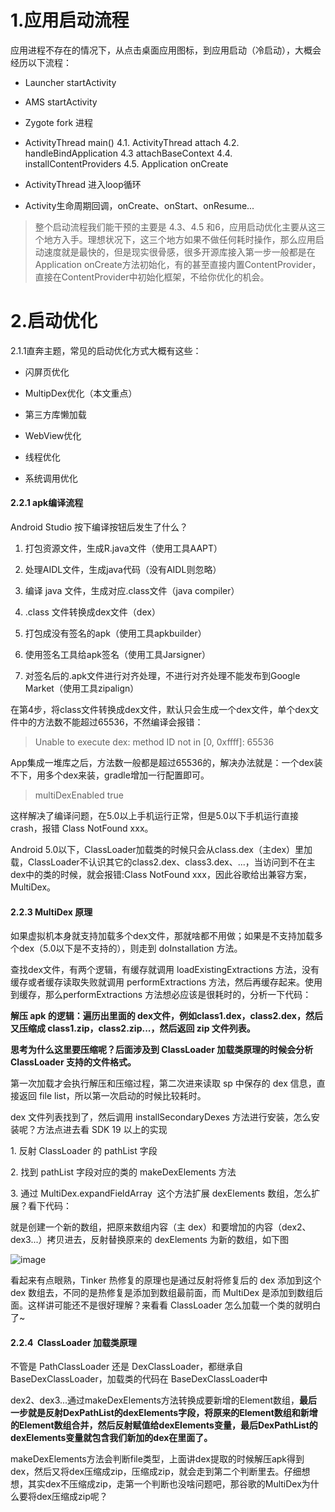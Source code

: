 # 1.应用启动流程


应用进程不存在的情况下，从点击桌面应用图标，到应用启动（冷启动），大概会经历以下流程：



- Launcher startActivity

- AMS startActivity

- Zygote fork 进程

- ActivityThread main()
4.1.  ActivityThread attach
4.2. handleBindApplication
4.3  attachBaseContext
4.4. installContentProviders
4.5. Application onCreate

- ActivityThread 进入loop循环

- Activity生命周期回调，onCreate、onStart、onResume...



>整个启动流程我们能干预的主要是 4.3、4.5 和6，应用启动优化主要从这三个地方入手。理想状况下，这三个地方如果不做任何耗时操作，那么应用启动速度就是最快的，但是现实很骨感，很多开源库接入第一步一般都是在Application onCreate方法初始化，有的甚至直接内置ContentProvider，直接在ContentProvider中初始化框架，不给你优化的机会。

# 2.启动优化


2.1.1直奔主题，常见的启动优化方式大概有这些：



- 闪屏页优化

- MultipDex优化（本文重点）

- 第三方库懒加载

- WebView优化

- 线程优化

- 系统调用优化

#### **2.2.1 apk编译流程**

Android Studio 按下编译按钮后发生了什么？

1.  打包资源文件，生成R.java文件（使用工具AAPT）

2.  处理AIDL文件，生成java代码（没有AIDL则忽略）

3.  编译 java 文件，生成对应.class文件（java compiler）

4.  .class 文件转换成dex文件（dex）

5.  打包成没有签名的apk（使用工具apkbuilder）

6.  使用签名工具给apk签名（使用工具Jarsigner）

7.  对签名后的.apk文件进行对齐处理，不进行对齐处理不能发布到Google Market（使用工具zipalign）

在第4步，将class文件转换成dex文件，默认只会生成一个dex文件，单个dex文件中的方法数不能超过65536，不然编译会报错：

> Unable to execute dex: method ID not in [0, 0xffff]: 65536

App集成一堆库之后，方法数一般都是超过65536的，解决办法就是：一个dex装不下，用多个dex来装，gradle增加一行配置即可。

> multiDexEnabled true

这样解决了编译问题，在5.0以上手机运行正常，但是5.0以下手机运行直接crash，报错 Class NotFound xxx。

Android 5.0以下，ClassLoader加载类的时候只会从class.dex（主dex）里加载，ClassLoader不认识其它的class2.dex、class3.dex、...，当访问到不在主dex中的类的时候，就会报错:Class NotFound xxx，因此谷歌给出兼容方案，MultiDex。


#### **2.2.3 MultiDex 原理**

如果虚拟机本身就支持加载多个dex文件，那就啥都不用做；如果是不支持加载多个dex（5.0以下是不支持的），则走到 doInstallation 方法。

查找dex文件，有两个逻辑，有缓存就调用 loadExistingExtractions 方法，没有缓存或者缓存读取失败就调用 performExtractions 方法，然后再缓存起来。使用到缓存，那么performExtractions 方法想必应该是很耗时的，分析一下代码：


**解压 apk 的逻辑：遍历出里面的 dex文件，例如class1.dex，class2.dex，然后又压缩成 class1.zip，class2.zip...，然后返回 zip 文件列表。**

**思考为什么这里要压缩呢？后面涉及到 ClassLoader 加载类原理的时候会分析 ClassLoader 支持的文件格式。**

第一次加载才会执行解压和压缩过程，第二次进来读取 sp 中保存的 dex 信息，直接返回 file list，所以第一次启动的时候比较耗时。

 dex 文件列表找到了，然后调用 installSecondaryDexes 方法进行安装，怎么安装呢？方法点进去看 SDK 19 以上的实现

1\. 反射 ClassLoader 的 pathList 字段

2\. 找到 pathList 字段对应的类的 makeDexElements 方法

3\. 通过 MultiDex.expandFieldArray  这个方法扩展 dexElements 数组，怎么扩展？看下代码：


就是创建一个新的数组，把原来数组内容（主 dex）和要增加的内容（dex2、dex3...）拷贝进去，反射替换原来的 dexElements 为新的数组，如下图

![image](https://upload-images.jianshu.io/upload_images/13559775-4865f3eeed8e5ceb?imageMogr2/auto-orient/strip%7CimageView2/2/w/1240)

看起来有点眼熟，Tinker 热修复的原理也是通过反射将修复后的 dex 添加到这个 dex 数组去，不同的是热修复是添加到数组最前面，而 MultiDex 是添加到数组后面。这样讲可能还不是很好理解？来看看 ClassLoader 怎么加载一个类的就明白了~

#### **2.2.4  ClassLoader 加载类原理**

不管是 PathClassLoader 还是 DexClassLoader，都继承自 BaseDexClassLoader，加载类的代码在 BaseDexClassLoader中


dex2、dex3...通过makeDexElements方法转换成要新增的Element数组，**最后一步就是反射DexPathList的dexElements字段，将原来的Element数组和新增的Element数组合并，然后反射赋值给dexElements变量，最后DexPathList的dexElements变量就包含我们新加的dex在里面了。**

makeDexElements方法会判断file类型，上面讲dex提取的时候解压apk得到dex，然后又将dex压缩成zip，压缩成zip，就会走到第二个判断里去。仔细想想，其实dex不压缩成zip，走第一个判断也没啥问题吧，那谷歌的MultiDex为什么要将dex压缩成zip呢？
